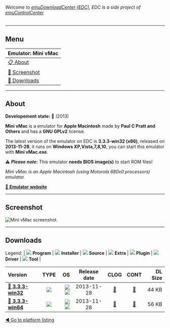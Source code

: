 ###### Welcome to [emuDownloadCenter (EDC)](https://github.com/PhoenixInteractiveNL/emuDownloadCenter/wiki/), EDC is a side project of [emuControlCenter](https://github.com/PhoenixInteractiveNL/emuControlCenter/wiki/)
***
## Menu
| **Emulator: Mini vMac** |
|:---------|
| [:clipboard: About](#about) |
| [:sunrise: Screenshot](#screenshot) |
| [:floppy_disk: Downloads](#downloads) |
***
## About
**Developement state:** :red_circle: (2013)

**Mini vMac** is a emulator for **Apple Macintosh** made by **Paul C Pratt and Others** and has a **GNU GPLv2** license.

The latest version of the emulator on EDC is **3.3.3-win32 (x86)**, released on **2013-11-28**, it runs on **Windows XP,Vista,7,8,10**, you can start this emulator with **Mini vMac.exe**.

:warning: _**Please note:**_ This emulator **needs BIOS image(s)** to start ROM files!

_Mini vMac is an Apple Macintosh (using Motorola 680x0 processors) emulator._

[:link: **Emulator website**](http://minivmac.sourceforge.net)
***
## Screenshot
![](https://raw.githubusercontent.com/PhoenixInteractiveNL/emuDownloadCenter/master/hooks/minivmac/emulator_screen_01.jpg "Mini vMac screenshot.")
***
## Downloads
Legend: | 
![](https://raw.githubusercontent.com/wiki/PhoenixInteractiveNL/emuDownloadCenter/images_misc/icon_program_24.png) **Program** | 
![](https://raw.githubusercontent.com/wiki/PhoenixInteractiveNL/emuDownloadCenter/images_misc/icon_installer_24.png) **Installer** | 
![](https://raw.githubusercontent.com/wiki/PhoenixInteractiveNL/emuDownloadCenter/images_misc/icon_source_code_24.png) **Source** | 
![](https://raw.githubusercontent.com/wiki/PhoenixInteractiveNL/emuDownloadCenter/images_misc/icon_extra_24.png) **Extra** | 
![](https://raw.githubusercontent.com/wiki/PhoenixInteractiveNL/emuDownloadCenter/images_misc/icon_plugin_24.png) **Plugin** | 
![](https://raw.githubusercontent.com/wiki/PhoenixInteractiveNL/emuDownloadCenter/images_misc/icon_driver_24.png) **Driver** | 
![](https://raw.githubusercontent.com/wiki/PhoenixInteractiveNL/emuDownloadCenter/images_misc/icon_tool_24.png) **Tool** | 
 
| Version | TYPE | OS | Release date | CLOG | CONT | DL Size |
|:--------|:----:|---:|:------------:|:----:|:----:|--------:|
| [:floppy_disk: **3.3.3-win32**](https://github.com/PhoenixInteractiveNL/edc-repo0004/raw/master/minivmac/3.3.3-win32.7z) | ![](https://raw.githubusercontent.com/wiki/PhoenixInteractiveNL/emuDownloadCenter/images_misc/icon_program_24.png) | ![](https://raw.githubusercontent.com/wiki/PhoenixInteractiveNL/emuDownloadCenter/images_misc/logo_windows_24.png)![](https://raw.githubusercontent.com/wiki/PhoenixInteractiveNL/emuDownloadCenter/images_misc/icon_32-bit_24.png) | 2013-11-28 | [:page_facing_up:](https://github.com/PhoenixInteractiveNL/edc-repo0004/blob/master/minivmac/3.3.3-win32_changelog.txt) | [:mag_right:](https://github.com/PhoenixInteractiveNL/edc-repo0004/blob/master/minivmac/3.3.3-win32_contents.txt) | 44 KB |
| [:floppy_disk: **3.3.3-win64**](https://github.com/PhoenixInteractiveNL/edc-repo0004/raw/master/minivmac/3.3.3-win64.7z) | ![](https://raw.githubusercontent.com/wiki/PhoenixInteractiveNL/emuDownloadCenter/images_misc/icon_program_24.png) | ![](https://raw.githubusercontent.com/wiki/PhoenixInteractiveNL/emuDownloadCenter/images_misc/logo_windows_24.png)![](https://raw.githubusercontent.com/wiki/PhoenixInteractiveNL/emuDownloadCenter/images_misc/icon_64-bit_24.png) | 2013-11-28 | [:page_facing_up:](https://github.com/PhoenixInteractiveNL/edc-repo0004/blob/master/minivmac/3.3.3-win64_changelog.txt) | [:mag_right:](https://github.com/PhoenixInteractiveNL/edc-repo0004/blob/master/minivmac/3.3.3-win64_contents.txt) | 56 KB |

[:arrow_backward: Go to platform listing](https://github.com/PhoenixInteractiveNL/emuDownloadCenter/wiki/EDC-Platform-List)
